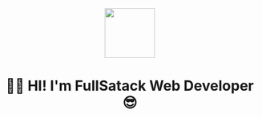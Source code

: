 <div align="center">
<img height=100 src="https://media3.giphy.com/media/L8K62iTDkzGX6/giphy.gif?cid=790b7611f2c104b3e9bef4fcd60be69dc67b5d0882e89af3&rid=giphy.gif&ct=g"/>

# 👋🏾 HI! I'm FullSatack Web Developer 😎
</div>
